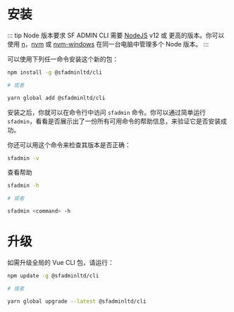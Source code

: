 # 安装

::: tip Node 版本要求
SF ADMIN CLI 需要 [NodeJS](https://nodejs.org) v12 或 更高的版本。你可以使用 [n](https://github.com/tj/n)，[nvm](https://github.com/nvm-sh/nvm) 或 [nvm-windows](https://github.com/coreybutler/nvm-windows) 在同一台电脑中管理多个 Node 版本。
:::

可以使用下列任一命令安装这个新的包：

``` bash
npm install -g @sfadminltd/cli

# 或者

yarn global add @sfadminltd/cli
```

安装之后，你就可以在命令行中访问 `sfadmin` 命令。你可以通过简单运行 `sfadmin`，看看是否展示出了一份所有可用命令的帮助信息，来验证它是否安装成功。

你还可以用这个命令来检查其版本是否正确：

``` bash
sfadmin -v
```

查看帮助

``` bash
sfadmin -h

# 或者

sfadmin <command> -h
```

# 升级

如需升级全局的 Vue CLI 包，请运行：

``` bash
npm update -g @sfadminltd/cli

# 或者

yarn global upgrade --latest @sfadminltd/cli
```